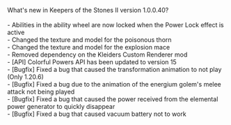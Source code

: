 What's new in Keepers of the Stones II version 1.0.0.40?<br/>
<br />- Abilities in the ability wheel are now locked when the Power Lock effect is active
<br />- Changed the texture and model for the poisonous thorn
<br />- Changed the texture and model for the explosion mace
<br />- Removed dependency on the Kleiders Custom Renderer mod
<br />- [API] Colorful Powers API has been updated to version 15
<br />- [Bugfix] Fixed a bug that caused the transformation animation to not play (Only 1.20.6)
<br />- [Bugfix] Fixed a bug due to the animation of the energium golem's melee attack not being played
<br />- [Bugfix] Fixed a bug that caused the power received from the elemental power generator to quickly disappear
<br />- [Bugfix] Fixed a bug that caused vacuum battery not to work